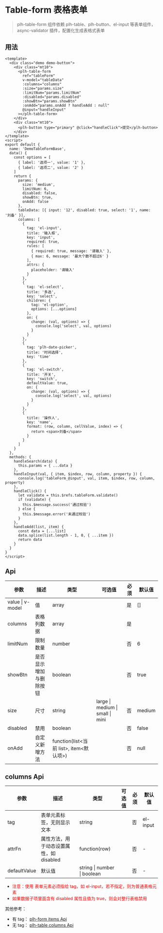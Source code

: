 # Table-form 表格表单

> plh-table-form 组件依赖 plh-table、plh-button、el-input 等表单组件，async-validator 插件，配置化生成表格式表单

## 用法

<table-form-base></table-form-base>

```vue
<template>
  <div class="demo demo-button">
    <div class="mt10">
      <plh-table-form
        ref="tableForm"
        v-model="tableData"
        :columns="columns"
        :size="params.size"
        :limitNum="params.limitNum"
        :disabled="params.disabled"
        :showBtn="params.showBtn"
        :onAdd="params.onAdd ? handleAdd : null"
        @input="handleInput"
      ></plh-table-form>
    </div>
    <div class="mt10">
      <plh-button type="primary" @click="handleClick">提交</plh-button>
    </div>
</template>
<script>
export default {
  name: 'DemoTableFormBase',
  data() {
    const options = [
      { label: '选项一', value: '1' },
      { label: '选项二', value: '2' }
    ]
    return {
      params: {
        size: 'medium',
        limitNum: 6,
        disabled: false,
        showBtn: true,
        onAdd: false
      },
      tableData: [{ input: '12', disabled: true, select: '1', name: '刘备' }],
      columns: [
        {
          tag: 'el-input',
          title: '输入框',
          key: 'input',
          required: true,
          rules: [
            { required: true, message: '请输入' },
            { max: 6, message: '最大个数不超过6' }
          ],
          attrs: {
            placeholder: '请输入'
          }
        },
        {
          tag: 'el-select',
          title: '多选',
          key: 'select',
          children: {
            tag: 'el-option',
            options: [...options]
          },
          on: {
            change: (val, options) => {
              console.log('select', val, options)
            }
          }
        },
        {
          tag: 'plh-date-picker',
          title: '时间选择',
          key: 'time'
        },
        {
          tag: 'el-switch',
          title: '开关',
          key: 'switch',
          defaultValue: true,
          on: {
            change: (val, options) => {
              console.log('select', val, options)
            }
          }
        },
        {
          title: '操作人',
          key: 'name',
          format: (row, column, cellValue, index) => {
            return <span>刘备</span>
          }
        }
      ]
    }
  },
  methods: {
    handleSearch(data) {
      this.params = { ...data }
    },
    handleInput(val, { item, $index, row, column, property }) {
      console.log('tableForm_@input', val, item, $index, row, column, property)
    },
    handleClick() {
      let validate = this.$refs.tableForm.validate()
      if (validate) {
        this.$message.success('通过校验')
      } else {
        this.$message.error('未通过校验')
      }
    },
    handleAdd(list, item) {
      const data = [...list]
      data.splice(list.length - 1, 0, { ...item })
      return data
    }
  }
}
</script>

```

## Api

| 参数             | 描述                   | 类型                                    | 可选值                           | 必须 | 默认值 |
| ---------------- | ---------------------- | --------------------------------------- | -------------------------------- | ---- | ------ |
| value \| v-model | 值                     | array                                   |                                  | 是   | []     |
| columns          | 表格列数据             | array                                   |                                  | 是   |        |
| limitNum         | 限制数量               | number                                  |                                  | 否   | 6      |
| showBtn          | 是否显示增加与删除按钮 | boolean                                 |                                  | 否   | true   |
| size             | 尺寸                   | string                                  | large \| medium \| small \| mini | 否   | medium |
| disabled         | 禁用                   | boolean                                 |                                  | 否   | false  |
| onAdd            | 自定义新增方法         | function(list<当前 list>, item<默认项>) |                                  | 否   | null   |

## columns Api

| 参数         | 描述                                    | 类型                        | 可选值 | 必须 | 默认值   |
| ------------ | --------------------------------------- | --------------------------- | ------ | ---- | -------- |
| tag          | 表单元素标签，无则显示文本              | string                      |        | 否   | el-input |
| attrFn       | 属性方法，用于动态设置属性，如 disabled | function(row)               |        | 否   | -        |
| defaultValue | 默认值                                  | string \| number \| boolean |        | 否   | -        |

- <font color="red">注意：使用 表单元素必须指给 tag，如 el-input，若不指定，则为普通表格元素</font>
- <font color="red">如果数据子项里面含有 disabled 属性且值为 true，则会对整行表格禁用</font>

其他参考：

- 有 tag： [plh-form items Api](./form.html#items-api)
- 无 tag： [plh-table columns Api](./table.html#columns-api)
